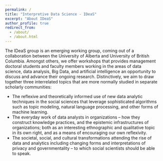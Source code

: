 ```yaml
---
permalink: /
title: "Interpretive Data Science - IDeaS"
excerpt: "About IDeaS"
author_profile: true
redirect_from: 
  - /about/
  - /about.html
---
```


The IDeaS group is an emerging working group, coming out of a collaboration between the University of Alberta and University of British Columbia. Amongst others, we offer workshops that provides management doctoral students and faculty members working in the areas of data science, data analysis, Big Data, and artificial intelligence an opportunity to discuss and advance their ongoing research. Distinctively, we aim to draw together three interrelated topics that are more normally studied in separate scholarly communities:

- The reflexive and theoretically informed use of new data analytic techniques in the social sciences that leverage sophisticated algorithms such as topic modeling, natural language processing, and other forms of machine learning.
- The everyday work of data analysts in organizations – how they construct knowledge practices, and the epistemic infrastructures of organizations; both as an interesting ethnographic and qualitative topic in its own right, and as a means of encouraging our own reflexivity.
- The societal, social, and cultural transformations attending the rise of data and analytics including changing forms and interpretations of privacy and governmentality – to which social scientists should be able to speak.
